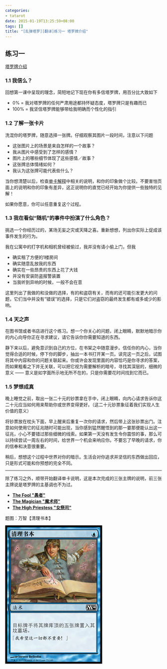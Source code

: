 ```yaml
---
categories:
- tatarot
date: 2015-01-19T13:25:59+08:00
tags: []
title: "[乱弹塔罗][翻译]练习一 塔罗牌介绍"
---
```


## 练习一

[塔罗牌介绍](http://inside.mcfog.wang/2015/01/tatarot-2/)

### 1.1 我信么？

回想第一课中呈现的理念，简短地记下现在你有多信塔罗牌，用百分比大致如下

+ 0% = 我对塔罗牌的任何严肃用途都持怀疑态度，塔罗牌只是有趣而已
+ 100% = 我坚信塔罗牌能够带给我明确而个性化的指引

<!--more-->

### 1.2 了解一张卡片

洗混你的塔罗牌，随意选择一张牌。仔细观察其图片一段时间，注意以下问题

+ 这张图片上的场景是来自怎样的一个故事？
+ 我从图片中感受到了怎样的感情？
+ 图片上的哪些细节体现了这些感情／故事？
+ 这张牌总体情绪如何？
+ 我认为这张牌可能代表些什么？

当你想清楚以后，检查[单卡解释](http://www.learntarot.com/cards.htm)中相关的说明，和你的印象做个比较。不要害怕页面上的说明和你的印象有差异，这正说明你的直觉已经开始为你提供一些独特的见解！

如果你愿意，你可以任意重复这个过程。

### 1.3 我在看似“随机”的事件中扮演了什么角色？

挑选一个你经历过的，某场无妄之灾或天降之喜。重新想想，列出你实际上促成该事件发生的行为。

我在公寓中的打字机和相机曾经被偷过，我并没有请小偷上门，但我

+ 确实租了方便的1楼房间
+ 确实随意乱放我的东西
+ 确实在一些昂贵的东西上花了大钱
+ 并没有安装防盗报警装置
+ 当我听到异响的时候，一般不会在意

这里列出了我做的和没做的选择，有的和盗窃有关，而有的还可能引发更大的问题，它们当中并没有“错误”的选择，只是它们对盗窃的最终发生都有或多或少的影响。

### 1.4 天之声

在图书馆或者书店进行这个练习。想一个你关心的问题，闭上眼睛，默默地暗示你的内心向导你正在寻求建议，请它告诉你你需要知道的东西。

静下来以后，避免意识到自己的方位，在书架之中随意漫步。信任你的内心，当你觉得合适的时候，停下你的脚步，抽出一本书打开某一页。读完这一页之后，试图将其中内容和你的问题关联起来。你或许会发现里面的内容恰巧是你寻求的答案，而如果粗看之下并无关联，可以把它视为需要解析的暗号，寻找其深层的，细微的意义 —— 意义是如字面所示地无所不在的，只是你需要花时间找到它而已。

### 1.5 梦想成真

晚上睡觉之前，取出一张二十元的钞票拿在手中，闭上眼睛，向内心请求告诉你这二十元应当如何用来帮助你或世界变得更好。（这二十元钞票象征着我们实现人生价值的意义）

将钞票放在枕头下面，早上醒来后重复一次你的请求，然后带上这张钞票出门。注意如何使用它的征兆随时可能出现，当你感到猛然醒悟到的那一霎那便能认出这一征兆，小心不要错过那些细微的线索。如果第一天没有发生令你震惊的事，那么可以持续尝试一周左右的时间，给世界一个机会来响应你。不要忘了早晚的请求，你的信奉和决意很重要。

稍后，想想这个过程中世界对你的暗示。生活会对你追求并坚信的东西做出回应，只是形式可能和你预想的完全不同。

---

除了练习之外，顺带开始翻译单卡说明，这是本次完成的三张主牌的说明，前三张主牌说是塔罗牌的主基调也不为过。

+ [**The Fool "愚者"**](/card/maj00/)
+ [**The Magician "魔术师"**](/card/maj01/)
+ [**The High Priestess "女祭司"**](/card/maj02/)

题图：万智【清理书本】

![](/img/2015-q1/m14-75.jpg)
